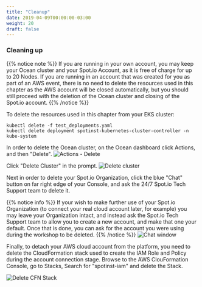 ```yaml
---
title: "Cleanup"
date: 2019-04-09T00:00:00-03:00
weight: 20
draft: false
---
```


### Cleaning up

{{% notice note %}}
If you are running in your own account, you may keep your Ocean cluster and your Spot.io Account, as it is free of charge for up to 20 Nodes.
If you are running in an account that was created for you as part of an AWS event, there is no need to delete the resources used in this chapter as the AWS account will be closed automatically, but you should still proceed with the deletion of the Ocean cluster and closing of the Spot.io account.
{{% /notice %}}

To delete the resources used in this chapter from your EKS cluster: 
```
kubectl delete -f test_deployments.yaml
kubectl delete deployment spotinst-kubernetes-cluster-controller -n kube-system
```

In order to delete the Ocean cluster, on the Ocean dashboard click Actions, and then "Delete".
![Actions - Delete](/images/ocean/actions_delete.png)

Click "Delete Cluster" in the prompt.
![Delete cluster](/images/ocean/delete_cluster.png)

Next in order to delete your Spot.io Organization, click the blue "Chat" button on far right edge of your Console, and ask the 24/7 Spot.io Tech Support team to delete it. 

{{% notice info %}}
If your wish to make further use of your Spot.io Organization (to connect your real cloud account later, for example) you may leave your Organization intact, and instead ask the Spot.io Tech Support team to allow you to create a new account, and make that one your default. Once that is done, you can ask for the account you were using during the workshop to be deleted.
{{% /notice %}}
![Chat window](/images/ocean/chat.png)

Finally, to detach your AWS cloud account from the platform, you need to delete the CloudFormation stack used to create the IAM Role and Policy during the account connection stage. Browse to the AWS ClouFormation Console, go to Stacks, Search for "spotinst-iam" and delete the Stack.

![Delete CFN Stack](/images/ocean/delete_stack.png)

